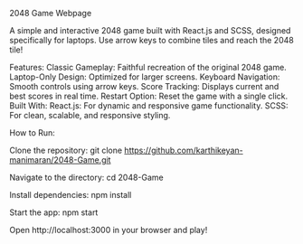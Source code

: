 2048 Game Webpage

A simple and interactive 2048 game built with React.js and SCSS, designed specifically for laptops. Use arrow keys to combine tiles and reach the 2048 tile!

Features:
Classic Gameplay: Faithful recreation of the original 2048 game.
Laptop-Only Design: Optimized for larger screens.
Keyboard Navigation: Smooth controls using arrow keys.
Score Tracking: Displays current and best scores in real time.
Restart Option: Reset the game with a single click.
Built With:
React.js: For dynamic and responsive game functionality.
SCSS: For clean, scalable, and responsive styling.

How to Run:

Clone the repository:
git clone https://github.com/karthikeyan-manimaran/2048-Game.git  

Navigate to the directory:
cd 2048-Game  

Install dependencies:
npm install  

Start the app:
npm start  

Open http://localhost:3000 in your browser and play!
